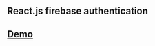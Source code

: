 ## React.js firebase authentication

## <a href="https://firebase-auth-saqib.netlify.app/">Demo</a>
